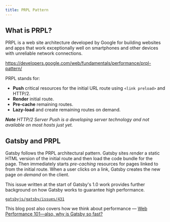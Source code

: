 ```yaml
---
title: PRPL Pattern
---
```


## What is PRPL?

PRPL is a web site architecture developed by Google for building websites and
apps that work exceptionally well on smartphones and other devices with
unreliable network connections.

<https://developers.google.com/web/fundamentals/performance/prpl-pattern/>

PRPL stands for:

-   **Push** critical resources for the initial URL route using `<link preload>`
    and HTTP/2.
-   **Render** initial route.
-   **Pre-cache** remaining routes.
-   **Lazy-load** and create remaining routes on demand.

_**Note** HTTP/2 Server Push is a developing server technology and not available on
most hosts just yet._

## Gatsby and PRPL

Gatsby follows the PRPL architectural pattern. Gatsby sites _render_ a static
HTML version of the initial route and then load the code bundle for the page.
Then immediately starts _pre-caching_ resources for pages linked to from the
initial route. When a user clicks on a link, Gatsby creates the new page _on
demand_ on the client.

This issue written at the start of Gatsby's 1.0 work provides further background
on how Gatsby works to guarantee high performance.

[`gatsbyjs/gatsby/issues/431`](https://github.com/gatsbyjs/gatsby/issues/431)

This blog post also covers how we think about performance —
[Web Performance 101—also, why is Gatsby so fast?](/blog/2017-09-13-why-is-gatsby-so-fast/)
